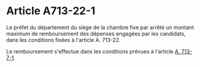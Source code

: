 # Article A713-22-1

<p>Le préfet du département du siège de la chambre fixe par arrêté un montant maximum de remboursement des dépenses engagées par les candidats, dans les conditions fixées à l'article A. 713-22. </p><p>Le remboursement s'effectue dans les conditions prévues à l'article <a href='/code-de-commerce/partie-arretes/livre-vii-des-juridictions-commerciales-et-de-lorganisation-du-commerce/titre-ier-du-reseau-des-chambres-de-commerce-et-dindustrie/chapitre-iii-de-lelection-des-membres-des-chambres-de-commerce-et-dindustrie-et-des-delegues-consulaires/section-1-de-lelection-des-membres-des-chambres-de-commerce-et-dindustrie/sous-section-2-des-candidatures/a713-7-1.md'>A. 713-7-1</a>.</p>